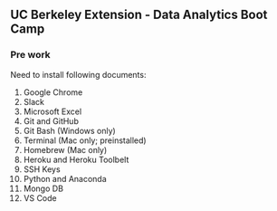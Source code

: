 ## UC Berkeley Extension - Data Analytics Boot Camp ##

### Pre work ###

Need to install following documents:

1. Google Chrome
2. Slack
3. Microsoft Excel
4. Git and GitHub
5. Git Bash (Windows only)
6. Terminal (Mac only; preinstalled)
7. Homebrew (Mac only)
8. Heroku and Heroku Toolbelt
9. SSH Keys
10. Python and Anaconda
11. Mongo DB
12. VS Code